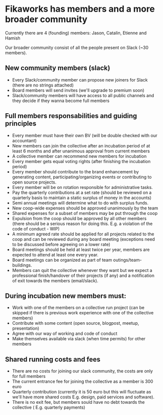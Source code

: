 # Fikaworks has members and a more broader community

Currently there are 4 (founding) members: Jason, Catalin, Etienne and Hamish

Our broader community consist of all the people present on Slack (~30 members).

## New community members (slack)

- Every Slack/community member can propose new joiners for Slack (there are no strings attached)
- Board members will send invites (we'll upgrade to premium soon)
- Slack/community members will have access to all public channels and they decide if they wanna become full members

## Full members responsabilities and guiding principles

- Every member must have their own BV (will be double checked with our accountant)
- New members can join the collective after an incubation period of at least 6 months and after unanimous approval from current members
- A collective member can recommend new members for incubation
- Every member gets equal voting rights (after finishing the incubation period)
- Every member should contribute to the brand enhancement by generating content, participating/organizing events or contributing to open source projects.
- Every member will be on rotation responsible for administrative tasks.
- Pay the quarterly contributions at a set rate (should be reviewed on a quarterly basis to maintain a static surplus of money in the accounts)
- Semi annual meetings will determine what to do with surplus funds.
- New coop-wide expenses should be approved unanimously by the team
- Shared expenses for a subset of members may be put through the coop
- Expulsion from the coop should be approved by all other members (there should be a serious reason for doing this. E.g. a violation of the code of conduct - WIP)
- A minimum agreed rate should be applied for all projects related to the coop and can be reviewed during any board meeting (exceptions need to be discussed before agreeing on a lower rate)
- Board meetings should be held at least twice per year, members are expected to attend at least one every year. 
- Board meetings can be organized as part of team outings/team-buildings.
- Members can quit the collective whenever they want but we expect a professional finish/handover of their projects (if any) and a notification of exit towards the members (email/slack).

## During incubation new members must:

- Work with one of the members on a collective run project (can be skipped if there is previous work experience with one of the collective members)
- Contribute with some content (open source, blogpost, meetup, presentation)
- Agree with our way of working and code of conduct
- Make themselves available via slack (when time permits) for other members

## Shared running costs and fees

- There are no costs for joining our slack community, the costs are only for full members
- The current entrance fee for joining the collective as a member is 300 euro
- Quarterly contribution (currently it is 50 euro but this will fluctuate as we'll have more shared costs E.g. design, paid services and software).
- There is no exit fee, but members sould have no debt towards the collective ( E.g. quarterly payments)
